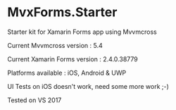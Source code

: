 # MvxForms.Starter
Starter kit for Xamarin Forms app using Mvvmcross  

Current Mvvmcross version : 5.4 <p>
Current Xamarin Forms version : 2.4.0.38779

Platforms available : iOS, Android & UWP

UI Tests on iOS doesn't work, need some more work ;-)

Tested on VS 2017
